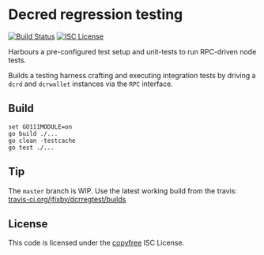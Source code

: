 Decred regression testing
=======
[![Build Status](http://img.shields.io/travis/jfixby/dcrregtest.svg)](https://travis-ci.org/jfixby/dcrregtest)
[![ISC License](http://img.shields.io/badge/license-ISC-blue.svg)](http://copyfree.org)

Harbours a pre-configured test setup and unit-tests to run RPC-driven node tests.

Builds a testing harness crafting and executing integration tests by driving a `dcrd` and `dcrwallet` instances via the `RPC` interface.

## Build 

```
set GO111MODULE=on
go build ./...
go clean -testcache
go test ./...
 ```
 
 ## Tip
 
 The `master` branch is WIP. Use the latest working build from the travis: [travis-ci.org/jfixby/dcrregtest/builds](https://travis-ci.org/jfixby/dcrregtest/builds)
 
 ## License
 This code is licensed under the [copyfree](http://copyfree.org) ISC License.
